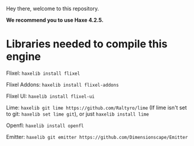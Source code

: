 Hey there, welcome to this repository.

**We recommend you to use Haxe 4.2.5.**

# Libraries needed to compile this engine

Flixel: ``haxelib install flixel``

Flixel Addons: ``haxelib install flixel-addons``

Flixel UI: ``haxelib install flixel-ui``

Lime: ``haxelib git lime https://github.com/Raltyro/lime`` (If lime isn't set to git: ``haxelib set lime git``), or just ``haxelib install lime``

Openfl: ``haxelib install openfl``

Emitter: ``haxelib git emitter https://github.com/Dimensionscape/Emitter``